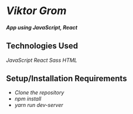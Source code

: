 # _Viktor Grom_

#### _App using JavaScript, React_

## Technologies Used

_JavaScript_
_React_
_Sass_
_HTML_

## Setup/Installation Requirements

* _Clone the repository_
* _npm install_
* _yarn run dev-server_
